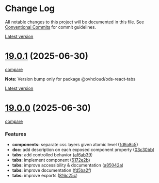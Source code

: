 # Change Log

All notable changes to this project will be documented in this file.
See [Conventional Commits](https://conventionalcommits.org) for commit guidelines.

[Latest version](https://ovh.github.io/design-system/latest/?path=/docs/design-system-changelog--page)


# [19.0.1](https://ovh.github.io/design-system/v19.0.1/?path=/docs/design-system-changelog--page) (2025-06-30)
[compare](https://github.com/ovh/design-system/compare/v19.0.0...v19.0.1)

**Note:** Version bump only for package @ovhcloud/ods-react-tabs







[Latest version](https://ovh.github.io/design-system/latest/?path=/docs/design-system-changelog--page)


# [19.0.0](https://ovh.github.io/design-system/v19.0.0/?path=/docs/design-system-changelog--page) (2025-06-30)
[compare](https://github.com/ovh/design-system/compare/v18.6.3...v19.0.0)

### Features

* **components:** separate css layers given atomic level ([1d9a8c5](https://github.com/ovh/design-system/commit/1d9a8c5d11b9a4116a166fe3249142669db08a62))
* **doc:** add description on each exposed component property ([03c30bb](https://github.com/ovh/design-system/commit/03c30bb9e9a8ad28d56f2079419b76d066da7c92))
* **tabs:** add controlled behavior ([af6ab39](https://github.com/ovh/design-system/commit/af6ab39f6d5e37f4d3fd1d5f2493ba57eadb8ce2))
* **tabs:** implement component ([6172e2b](https://github.com/ovh/design-system/commit/6172e2b7edd163ecccf81002edbdb12a16d9c1e6))
* **tabs:** improve accessibility & documentation ([a85042a](https://github.com/ovh/design-system/commit/a85042ab8d550e950df101c82ad6c28d518bee47))
* **tabs:** improve documentation ([fd5ba2f](https://github.com/ovh/design-system/commit/fd5ba2f69b370f077cbe6415ab7dc608a8e03679))
* **tabs:** improve exports ([816c25c](https://github.com/ovh/design-system/commit/816c25cb4e414919c7b9ed5040894cd9b3f42f14))
